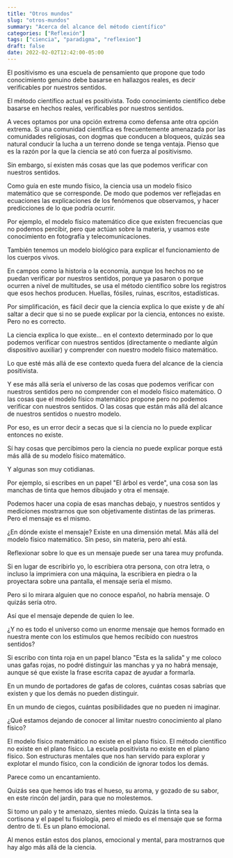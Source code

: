```yaml
---
title: "Otros mundos"
slug: "otros-mundos"
summary: "Acerca del alcance del método científico"
categories: ["Reflexión"]
tags: ["ciencia", "paradigma", "reflexion"]
draft: false
date: 2022-02-02T12:42:00-05:00
---
```


El positivismo es una escuela de pensamiento que propone que todo conocimiento genuino debe basarse en hallazgos reales, es decir verificables por nuestros sentidos.

El método científico actual es positivista. Todo conocimiento científico debe basarse en hechos reales, verificables por nuestros sentidos.

A veces optamos por una opción extrema como defensa ante otra opción extrema. Si una comunidad científica es frecuentemente amenazada por las comunidades religiosas, con dogmas que conducen a bloqueos, quizás sea natural conducir la lucha a un terreno donde se tenga ventaja. Pienso que es la razón por la que la ciencia se ató con fuerza al positivismo.

Sin embargo, sí existen más cosas que las que podemos verificar con nuestros sentidos.

Como guía en este mundo físico, la ciencia usa un modelo físico matemático que se corresponde. De modo que podemos ver reflejadas en ecuaciones las explicaciones de los fenómenos que observamos, y hacer predicciones de lo que podría ocurrir.

Por ejemplo, el modelo físico matemático dice que existen frecuencias que no podemos percibir, pero que actúan sobre la materia, y usamos este conocimiento en fotografía y telecomunicaciones.

También tenemos un modelo biológico para explicar el funcionamiento de los cuerpos vivos.

En campos como la historia o la economía, aunque los hechos no se puedan verificar por nuestros sentidos, porque ya pasaron o porque ocurren a nivel de multitudes, se usa el método científico sobre los registros que esos hechos producen. Huellas, fósiles, ruinas, escritos, estadísticas.

Por simplificación, es fácil decir que la ciencia explica lo que existe y de ahí saltar a decir que si no se puede explicar por la ciencia, entonces no existe. Pero no es correcto.

La ciencia explica lo que existe... en el contexto determinado por lo que podemos verificar con nuestros sentidos (directamente o mediante algún dispositivo auxiliar) y comprender con nuestro modelo físico matemático.

Lo que esté más allá de ese contexto queda fuera del alcance de la ciencia positivista.

Y ese más allá sería el universo de las cosas que podemos verificar con nuestros sentidos pero no comprender con el modelo físico matemático. O las cosas que el modelo físico matemático propone pero no podemos verificar con nuestros sentidos. O las cosas que están más allá del alcance de nuestros sentidos o nuestro modelo.

Por eso, es un error decir a secas que si la ciencia no lo puede explicar entonces no existe.

Sí hay cosas que percibimos pero la ciencia no puede explicar porque está más allá de su modelo físico matemático.

Y algunas son muy cotidianas.

Por ejemplo, si escribes en un papel "El árbol es verde", una cosa son las manchas de tinta que hemos dibujado y otra el mensaje.

Podemos hacer una copia de esas manchas debajo, y nuestros sentidos y mediciones mostrarnos que son objetivamente distintas de las primeras. Pero el mensaje es el mismo. 

¿En dónde existe el mensaje? Existe en una dimensión metal. Más allá del modelo físico matemático. Sin peso, sin materia, pero ahí está.

Reflexionar sobre lo que es un mensaje puede ser una tarea muy profunda.

Si en lugar de escribirlo yo, lo escribiera otra persona, con otra letra, o incluso la imprimiera con una máquina, la escribiera en piedra o la proyectara sobre una pantalla, el mensaje sería el mismo.

Pero si lo mirara alguien que no conoce español, no habría mensaje. O quizás sería otro.

Así que el mensaje depende de quien lo lee.

¿Y no es todo el universo como un enorme mensaje que hemos formado en nuestra mente con los estímulos que hemos recibido con nuestros sentidos?

Si escribo con tinta roja en un papel blanco "Esta es la salida" y me coloco unas gafas rojas, no podré distinguir las manchas y ya no habrá mensaje, aunque sé que existe la frase escrita capaz de ayudar a formarla.

En un mundo de portadores de gafas de colores, cuántas cosas sabrías que existen y que los demás no pueden distinguir.

En un mundo de ciegos, cuántas posibilidades que no pueden ni imaginar.

¿Qué estamos dejando de conocer al limitar nuestro conocimiento al plano físico?

El modelo físico matemático no existe en el plano físico. El método científico no existe en el plano físico. La escuela positivista no existe en el plano físico. Son estructuras mentales que nos han servido para explorar y explotar el mundo físico, con la condición de ignorar todos los demás.

Parece como un encantamiento.

Quizás sea que hemos ido tras el hueso, su aroma, y gozado de su sabor, en este rincón del jardín, para que no molestemos.

Si tomo un palo y te amenazo, sientes miedo. Quizás la tinta sea la cortisona y el papel tu fisiología, pero el miedo es el mensaje que se forma dentro de tí. Es un plano emocional.

Al menos están estos dos planos, emocional y mental, para mostrarnos que hay algo más allá de la ciencia.